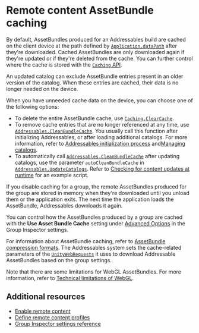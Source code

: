 # Remote content AssetBundle caching

By default, AssetBundles produced for an Addressables build are cached on the client device at the path defined by [`Application.dataPath`](xref:UnityEngine.Application.dataPath) after they're downloaded. Cached AssetBundles are only downloaded again if they're updated or if they're deleted from the cache. You can further control where the cache is stored with the [`Caching` API](xref:UnityEngine.Caching).

An updated catalog can exclude AssetBundle entries present in an older version of the catalog. When these entries are cached, their data is no longer needed on the device.

When you have unneeded cache data on the device, you can choose one of the following options:

* To delete the entire AssetBundle cache, use [`Caching.ClearCache`](xref:UnityEngine.Caching.ClearCache).
* To remove cache entries that are no longer referenced at any time, use [`Addressables.CleanBundleCache`](xref:UnityEngine.AddressableAssets.Addressables.CleanBundleCache*). You usually call this function after initializing Addressables, or after loading additional catalogs. For more information, refer to [Addressables initialization process](InitializeAsync.md)  and[Managing catalogs](LoadContentCatalogAsync.md).
* To automatically call [`Addressables.CleanBundleCache`](xref:UnityEngine.AddressableAssets.Addressables.CleanBundleCache*) after updating catalogs, use the parameter `autoCleanBundleCache` in [`Addressables.UpdateCatalogs`](xref:UnityEngine.AddressableAssets.Addressables.UpdateCatalogs(System.Boolean,System.Collections.Generic.IEnumerable{System.String},System.Boolean)). Refer to [Checking for content updates at runtime](ContentUpdateWorkflow.md) for an example script.

If you disable caching for a group, the remote AssetBundles produced for the group are stored in memory when they're downloaded until you unload them or the application exits. The next time the application loads the AssetBundle, Addressables downloads it again.

You can control how the AssetBundles produced by a group are cached with the __Use Asset Bundle Cache__ setting under [Advanced Options](ContentPackingAndLoadingSchema.md#advanced-options) in the Group Inspector settings.

For information about AssetBundle caching, refer to [AssetBundle compression formats](xref:um-asset-bundles-cache). The Addressables system sets the cache-related parameters of the [`UnityWebRequests`](xref:UnityEngine.Networking.UnityWebRequest) it uses to download Addressable AssetBundles based on the group settings.

Note that there are some limitations for WebGL AssetBundles. For more information, refer to [Technical limitations of WebGL](https://docs.unity3d.com/Manual/webgl-technical-overview.html).

## Additional resources

* [Enable remote content](remote-content-enable.md)
* [Define remote content profiles](remote-content-profiles.md)
* [Group Inspector settings reference](ContentPackingAndLoadingSchema.md)